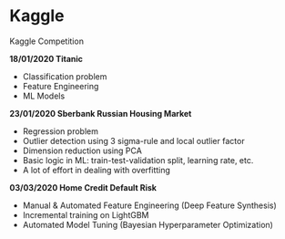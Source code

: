 # Kaggle
Kaggle Competition

**18/01/2020 Titanic**
+ Classification problem
+ Feature Engineering
+ ML Models

**23/01/2020 Sberbank Russian Housing Market**
+ Regression problem
+ Outlier detection using 3 sigma-rule and local outlier factor
+ Dimension reduction using PCA
+ Basic logic in ML: train-test-validation split, learning rate, etc.
+ A lot of effort in dealing with overfitting

**03/03/2020 Home Credit Default Risk**
+ Manual & Automated Feature Engineering (Deep Feature Synthesis)
+ Incremental training on LightGBM
+ Automated Model Tuning (Bayesian Hyperparameter Optimization)
